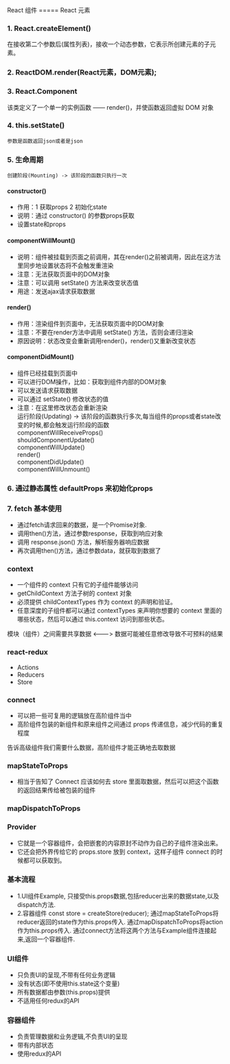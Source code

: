 React 组件 ===== React 元素
### 1. React.createElement()
   在接收第二个参数后(属性列表)，接收一个动态参数，它表示所创建元素的子元素。

### 2. ReactDOM.render(React元素，DOM元素);

### 3. React.Component
   该类定义了一个单一的实例函数 —— render()，并使函数返回虚拟 DOM 对象

### 4. this.setState()
    参数是函数返回json或者是json

### 5. 生命周期
    创建阶段(Mounting) -> 该阶段的函数只执行一次  
#### constructor()   
* 作用：1 获取props 2 初始化state  
* 说明：通过 constructor() 的参数props获取  
* 设置state和props  
#### componentWillMount()   
* 说明：组件被挂载到页面之前调用，其在render()之前被调用，因此在这方法里同步地设置状态将不会触发重渲染  
* 注意：无法获取页面中的DOM对象  
* 注意：可以调用 setState() 方法来改变状态值  
* 用途：发送ajax请求获取数据  
#### render()   
* 作用：渲染组件到页面中，无法获取页面中的DOM对象  
* 注意：不要在render方法中调用 setState() 方法，否则会递归渲染  
* 原因说明：状态改变会重新调用render()，render()又重新改变状态  
#### componentDidMount()  
* 组件已经挂载到页面中  
* 可以进行DOM操作，比如：获取到组件内部的DOM对象  
* 可以发送请求获取数据  
* 可以通过 setState() 修改状态的值  
* 注意：在这里修改状态会重新渲染  
    运行阶段(Updating) -> 该阶段的函数执行多次,每当组件的props或者state改变的时候,都会触发运行阶段的函数  
    componentWillReceiveProps()   
    shouldComponentUpdate()   
    componentWillUpdate()   
    render()   
    componentDidUpdate()  
    componentWillUnmount()  

### 6. 通过静态属性 defaultProps 来初始化props  

### 7. fetch 基本使用  
* 通过fetch请求回来的数据，是一个Promise对象.  
* 调用then()方法，通过参数response，获取到响应对象  
* 调用 response.json() 方法，解析服务器响应数据  
* 再次调用then()方法，通过参数data，就获取到数据了  

### context 
* 一个组件的 context 只有它的子组件能够访问
* getChildContext 方法子树的 context 对象
* 必须提供 childContextTypes 作为 context 的声明和验证。
* 任意深度的子组件都可以通过 contextTypes 来声明你想要的 context 里面的哪些状态，然后可以通过 this.context 访问到那些状态。

模块（组件）之间需要共享数据 <---> 数据可能被任意修改导致不可预料的结果

### react-redux
* Actions
* Reducers
* Store

### connect
* 可以把一些可复用的逻辑放在高阶组件当中
* 高阶组件包装的新组件和原来组件之间通过 props 传递信息，减少代码的重复程度


告诉高级组件我们需要什么数据，高阶组件才能正确地去取数据
### mapStateToProps 
* 相当于告知了 Connect 应该如何去 store 里面取数据，然后可以把这个函数的返回结果传给被包装的组件

### mapDispatchToProps

### Provider
* 它就是一个容器组件，会把嵌套的内容原封不动作为自己的子组件渲染出来。
* 它还会把外界传给它的 props.store 放到 context，这样子组件 connect 的时候都可以获取到。

### 基本流程
* 1.UI组件Example,
    只接受this.props数据,包括reducer出来的数据state,以及dispatch方法.
* 2.容器组件
    const store = createStore(reducer);
    通过mapStateToProps将reducer返回的state作为this.props传入.
    通过mapDispatchToProps将action作为this.props传入.
    通过connect方法将这两个方法与Example组件连接起来,返回一个容器组件.

### UI组件 
* 只负责UI的呈现,不带有任何业务逻辑
* 没有状态(即不使用this.state这个变量)
* 所有数据都由参数(this.props)提供
* 不适用任何redux的API

### 容器组件
* 负责管理数据和业务逻辑,不负责UI的呈现
* 带有内部状态
* 使用redux的API